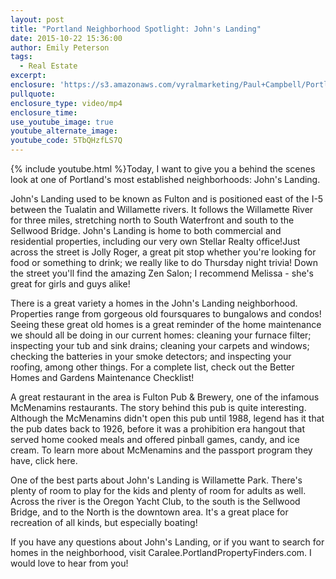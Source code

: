 ```yaml
---
layout: post
title: "Portland Neighborhood Spotlight: John's Landing"
date: 2015-10-22 15:36:00
author: Emily Peterson
tags:
  - Real Estate
excerpt:
enclosure: 'https://s3.amazonaws.com/vyralmarketing/Paul+Campbell/Portland+Real+Estate+Agent+Getting+to+know+John%27s+Landing.mp4'
pullquote:
enclosure_type: video/mp4
enclosure_time:
use_youtube_image: true
youtube_alternate_image:
youtube_code: 5TbQHzfLS7Q
---
```



{% include youtube.html %}Today, I want to give you a behind the scenes look at one of Portland's most established neighborhoods: John's Landing.

John's Landing used to be known as Fulton and is positioned east of the I-5 between the Tualatin and Willamette rivers. It follows the Willamette River for three miles, stretching north to South Waterfront and south to the Sellwood Bridge. John's Landing is home to both commercial and residential properties, including our very own Stellar Realty office!Just across the street is Jolly Roger, a great pit stop whether you're looking for food or something to drink; we really like to do Thursday night trivia! Down the street you'll find the amazing Zen Salon; I recommend Melissa - she's great for girls and guys alike!

There is a great variety a homes in the John's Landing neighborhood. Properties range from gorgeous old foursquares to bungalows and condos! Seeing these great old homes is a great reminder of the home maintenance we should all be doing in our current homes: cleaning your furnace filter; inspecting your tub and sink drains; cleaning your carpets and windows; checking the batteries in your smoke detectors; and inspecting your roofing, among other things.  For a complete list, check out the Better Homes and Gardens Maintenance Checklist!

A great restaurant in the area is Fulton Pub & Brewery, one of the infamous McMenamins restaurants. The story behind this pub is quite interesting. Although the McMenamins didn't open this pub until 1988, legend has it that the pub dates back to 1926, before it was a prohibition era hangout that served home cooked meals and offered pinball games, candy, and ice cream. To learn more about McMenamins and the passport program they have, click here.

One of the best parts about John's Landing is Willamette Park. There's plenty of room to play for the kids and plenty of room for adults as well. Across the river is the Oregon Yacht Club, to the south is the Sellwood Bridge, and to the North is the downtown area. It's a great place for recreation of all kinds, but especially boating!

If you have any questions about John's Landing, or if you want to search for homes in the neighborhood, visit Caralee.PortlandPropertyFinders.com. I would love to hear from you!